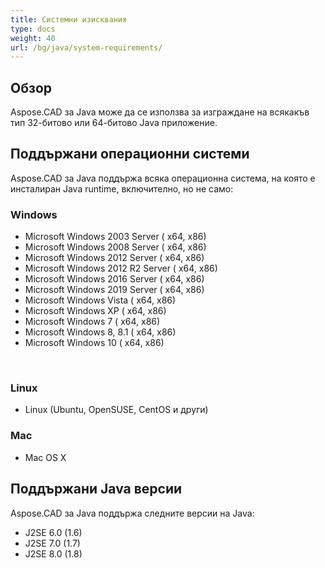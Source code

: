 ```yaml
---
title: Системни изисквания
type: docs
weight: 40
url: /bg/java/system-requirements/
---
```


## **Обзор**
Aspose.CAD за Java може да се използва за изграждане на всякакъв тип 32-битово или 64-битово Java приложение.
## **Поддържани операционни системи**
Aspose.CAD за Java поддържа всяка операционна система, на която е инсталиран Java runtime, включително, но не само:


### **Windows**
- Microsoft Windows 2003 Server ( x64, x86)
- Microsoft Windows 2008 Server ( x64, x86)
- Microsoft Windows 2012 Server ( x64, x86)
- Microsoft Windows 2012 R2 Server ( x64, x86)
- Microsoft Windows 2016 Server ( x64, x86)
- Microsoft Windows 2019 Server ( x64, x86)
- Microsoft Windows Vista ( x64, x86)
- Microsoft Windows XP ( x64, x86)
- Microsoft Windows 7 ( x64, x86)
- Microsoft Windows 8, 8.1 ( x64, x86)
- Microsoft Windows 10 ( x64, x86)

 
### **Linux**
- Linux (Ubuntu, OpenSUSE, CentOS и други)


### **Mac**
- Mac OS X
## **Поддържани Java версии**
Aspose.CAD за Java поддържа следните версии на Java:

- J2SE 6.0 (1.6)
- J2SE 7.0 (1.7)
- J2SE 8.0 (1.8)

